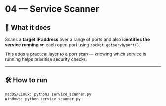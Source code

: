 # 04 — Service Scanner

## 📌 What it does
Scans a **target IP address** over a range of ports and also **identifies the service running** on each open port using `socket.getservbyport()`.

This adds a practical layer to a port scan — knowing which service is running helps prioritise security checks.

---

## 🛠 How to run
```bash
macOS/Linux: python3 service_scanner.py
Windows: python service_scanner.py
